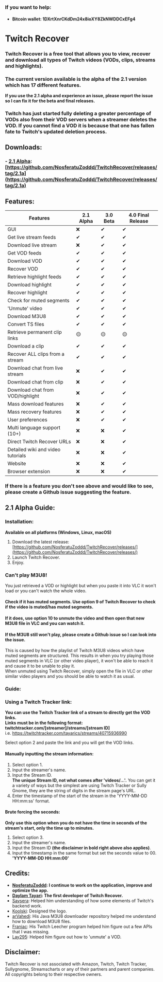 ### If you want to help:

* #### Bitcoin wallet: 1DXrtXnrCKdDm24x8ioXY8ZkNWDDCxEFg4

# Twitch Recover

### Twitch Recover is a free tool that allows you to view, recover and download all types of Twitch videos (VODs, clips, streams and highlights).
  
### The current version available is the alpha of the 2.1 version which has 17 different features.
**If you use the 2.1 alpha and experience an issue, please report the issue so I can fix it for the beta and final releases.**  

### Twitch has just started fully deleting a greater percentage of VODs also from their VOD servers when a streamer deletes the VOD. If you cannot find a VOD it is because that one has fallen fate to Twitch's updated deletion process.

## Downloads:  
<break/>  
  
### - [2.1 Alpha](https://github.com/NosferatuZoddd/TwitchRecover/releases/tag/2.1a): [https://github.com/NosferatuZoddd/TwitchRecover/releases/tag/2.1a](https://github.com/NosferatuZoddd/TwitchRecover/releases/tag/2.1a)  
 
## Features:

| Features  | 2.1 Alpha | 3.0 Beta | 4.0 Final Release |  
| ------------- |-----------|----------|-------------------|
| GUI  | ❌         | ✔        | ✔                 |
| Get live stream feeds  | ✔         | ✔        | ✔                 |
| Download live stream  | ❌         | ✔        | ✔                 |
| Get VOD feeds  | ✔         | ✔        | ✔                 |
| Download VOD  | ✔         | ✔        | ✔                 |
| Recover VOD  | ✔         | ✔        | ✔                 |
| Retrieve highlight feeds  | ✔         | ✔        | ✔                 |
| Download highlight  | ✔         | ✔        | ✔                 |
| Recover highlight  | ✔         | ✔        | ✔                 |
| Check for muted segments  | ✔         | ✔        | ✔                 |
| 'Unmute' video  | ✔         | ✔        | ✔                 |
| Download M3U8  | ✔         | ✔        | ✔                 |
| Convert TS files  | ✔         | ✔        | ✔                 |
| Retrieve permanent clip links  | 🟡        | 🟡       | 🟡                |
| Download a clip  | ✔         | ✔        | ✔                 |
| Recover ALL clips from a stream  | ✔         | ✔        | ✔                 |
| Download chat from live stream  | ❌         | ✔        | ✔                 |
| Download chat from clip  | ❌         | ✔        | ✔                 |
| Download chat from VOD/highlight  | ❌         | ✔        | ✔                 |
| Mass download features  | ❌         | ✔        | ✔                 |
| Mass recovery features  | ❌         | ✔        | ✔                 |
| User preferences  | ❌         | ✔        | ✔                 |
| Multi language support (10+)  | ❌         | ❌        | ✔                 |
| Direct Twitch Recover URLs  | ❌         | ❌        | ✔                 |
| Detailed wiki and video tutorials  | ❌         | ❌        | ✔                 |
| Website  | ❌         | ❌        | ✔                 |
| Browser extension  | ❌         | ❌        | ✔                 |

### If there is a feature you don't see above and would like to see, please create a Github issue suggesting the feature.
<break/>  

## 2.1 Alpha Guide:  
  
### Installation:  
**Available on all platforms (Windows, Linux, macOS)**
  
1. Download the latest release: [https://github.com/NosferatuZoddd/TwitchRecover/releases/](https://github.com/NosferatuZoddd/TwitchRecover/releases/)
2. Launch Twitch Recover.
3. Enjoy.

### Can't play M3U8!

You just retrieved a VOD or highlight but when you paste it into VLC it won't load or you can't watch the whole video.
   
#### Check if it has muted segments. Use option 9 of Twitch Recover to check if the video is muted/has muted segments.   
#### If it does, use option 10 to unmute the video and then open that new M3U8 file in VLC and you can watch it. 
  
#### If the M3U8 still won't play, please create a Github issue so I can look into the issue.

This is caused by how the playlist of Twitch M3U8 videos which have muted segments are structured. 
This results in when you try playing those muted segments in VLC (or other video player), it won't be able to reach it and cause it to be unable to play it.  
When unmuted using Twitch Recover, simply open the file in VLC or other similar video players and you should be able to watch it as usual.  

### Guide:
### Using a Twitch Tracker link:
**You can use the Twitch Tracker link of a stream to directly get the VOD links.**  
**Links must be in the following format: twitchtracker.com/[streamer]/streams/[stream ID]**  
i.e. https://twitchtracker.com/tayarics/streams/40715936990  

Select option 2 and paste the link and you will get the VOD links.

#### Manually inputting the stream information:
1. Select option 1.
2. Input the streamer's name.
3. Input the Stream ID.  
    **The unique Stream ID, not what comes after 'videos/...'.** You can get it a variety of ways but the simplest are using Twitch Tracker or Sully Gnome, they are the string of digits in the stream page's URL.
4. Enter the timestamp of the start of the stream in the 'YYYY-MM-DD HH:mm:ss' format.

#### Brute forcing the seconds:
**Only use this option when you do not have the time in seconds of the stream's start, only the time up to minutes.**
1. Select option 3.
2. Input the streamer's name.
3. Input the Stream ID **(the disclaimer in bold right above also applies)**.
4. Input the timestamp in the same format but set the seconds value to 00.
    **'YYYY-MM-DD HH:mm:00'**

## Credits:
- **[NosferatuZoddd](https://github.com/NosferatuZoddd): I continue to work on the application, improve and optimize the app.**
- **[Daylam Tayari](https://github.com/daylamtayari): The first developer of Twitch Recover.**
- [Saysera](https://twitter.com/Saysera69): Helped him understanding of how some elements of Twitch's backend work.
- [Koolski](https://twitter.com/Koolski_): Designed the logo.
- [arVahedi](https://github.com/arVahedi): His Java M3U8 downloader repository helped me understand how to download M3U8 files.
- [Franiac](https://github.com/Franiac): His Twitch Leecher program helped him figure out a few APIs that I was missing.
- [Lay295](https://github.com/lay295): Helped him figure out how to 'unmute' a VOD.


## Disclaimer:

Twitch Recover is not associated with Amazon, Twitch, Twitch Tracker, Sullygnome, Streamscharts or any of their partners and parent companies.
All copyrights belong to their respective owners.
